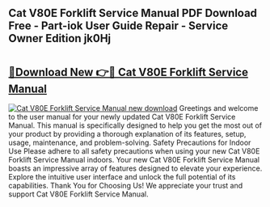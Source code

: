 ## Cat V80E Forklift Service Manual PDF Download Free - Part-iok User Guide Repair - Service Owner Edition jk0Hj

# <h2><a href="http://bc75834.oget.top/?id=Cat+V80E+Forklift+Service+Manual">🔗Download New 👉🔴 Cat V80E Forklift Service Manual</a></h2>

[![Cat V80E Forklift Service Manual new download](https://i.imgur.com/5g1atiW.png)](http://bc75834.oget.top/?id=Cat+V80E+Forklift+Service+Manual)
Greetings and welcome to the user manual for your newly updated Cat V80E Forklift Service Manual. This manual is specifically designed to help you get the most out of your product by providing a thorough explanation of its features, setup, usage, maintenance, and problem-solving. Safety Precautions for Indoor Use Please adhere to all safety precautions when using your new Cat V80E Forklift Service Manual indoors. Your new Cat V80E Forklift Service Manual boasts an impressive array of features designed to elevate your experience. Explore the intuitive user interface and unlock the full potential of its capabilities. Thank You for Choosing Us! We appreciate your trust and support Cat V80E Forklift Service Manual.
